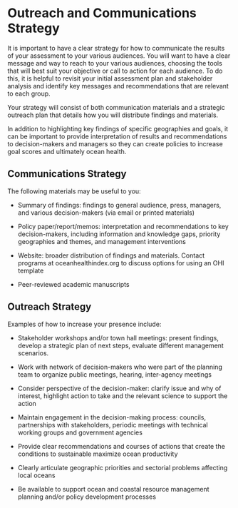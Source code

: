 # Outreach and Communications Strategy

It is important to have a clear strategy for how to communicate the results of your assessment to your various audiences. You will want to have a clear message and way to reach to your various audiences, choosing the tools that will best suit your objective or call to action for each audience. To do this, it is helpful to revisit your initial assessment plan and stakeholder analysis and identify key messages and recommendations that are relevant to each group.

Your strategy will consist of both communication materials and a strategic outreach plan that details how you will distribute findings and materials.

In addition to highlighting key findings of specific geographies and goals, it can be important to provide interpretation of results and recommendations to decision-makers and managers so they can create policies to increase goal scores and ultimately ocean health.

## Communications Strategy

The following materials may be useful to you:

 -	Summary of findings: findings to general audience, press, managers, and various decision-makers (via email or printed materials)

 -	Policy paper/report/memos: interpretation and recommendations to key decision-makers, including information and knowledge gaps, priority geographies and themes, and management interventions

 -	Website: broader distribution of findings and materials. Contact programs at oceanhealthindex.org to discuss options for using an OHI template

 -	Peer-reviewed academic manuscripts

## Outreach Strategy

Examples of how to increase your presence include:

*	Stakeholder workshops and/or town hall meetings: present findings, develop a strategic plan of next steps, evaluate different management scenarios.

*	Work with network of decision-makers who were part of the planning team to organize public meetings, hearing, inter-agency meetings

*	Consider perspective of the decision-maker: clarify issue and why of interest, highlight action to take and the relevant science to support the action

*	Maintain engagement in the decision-making process: councils, partnerships with stakeholders, periodic meetings with technical working groups and government agencies

*	Provide clear recommendations and courses of actions that create the conditions to sustainable maximize ocean productivity

*	Clearly articulate geographic priorities and sectorial problems affecting local oceans

*	Be available to support ocean and coastal resource management planning and/or policy development processes
